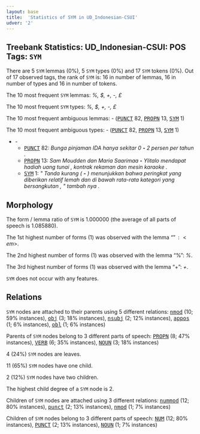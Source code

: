```yaml
---
layout: base
title:  'Statistics of SYM in UD_Indonesian-CSUI'
udver: '2'
---
```


## Treebank Statistics: UD_Indonesian-CSUI: POS Tags: `SYM`

There are 5 `SYM` lemmas (0%), 5 `SYM` types (0%) and 17 `SYM` tokens (0%).
Out of 17 observed tags, the rank of `SYM` is: 16 in number of lemmas, 16 in number of types and 16 in number of tokens.

The 10 most frequent `SYM` lemmas: <em>%, $, +, -, £</em>

The 10 most frequent `SYM` types:  <em>%, $, +, -, £</em>

The 10 most frequent ambiguous lemmas: <em>-</em> (<tt><a href="id_csui-pos-PUNCT.html">PUNCT</a></tt> 82, <tt><a href="id_csui-pos-PROPN.html">PROPN</a></tt> 13, <tt><a href="id_csui-pos-SYM.html">SYM</a></tt> 1)

The 10 most frequent ambiguous types:  <em>-</em> (<tt><a href="id_csui-pos-PUNCT.html">PUNCT</a></tt> 82, <tt><a href="id_csui-pos-PROPN.html">PROPN</a></tt> 13, <tt><a href="id_csui-pos-SYM.html">SYM</a></tt> 1)


* <em>-</em>
  * <tt><a href="id_csui-pos-PUNCT.html">PUNCT</a></tt> 82: <em>Bunga pinjaman IDA hanya sekitar 0 <b>-</b> 2 persen per tahun .</em>
  * <tt><a href="id_csui-pos-PROPN.html">PROPN</a></tt> 13: <em>Sam Moudden dan Maria Saarimaa <b>-</b> Ylitalo mendapat hadiah uang tunai , kontrak rekaman dan mesin karaoke .</em>
  * <tt><a href="id_csui-pos-SYM.html">SYM</a></tt> 1: <em>" Tanda kurang ( <b>-</b> ) menunjukkan bahwa peringkat yang diberikan relatif lemah dan di bawah rata-rata kategori yang bersangkutan , " tambah nya .</em>

## Morphology

The form / lemma ratio of `SYM` is 1.000000 (the average of all parts of speech is 1.085880).

The 1st highest number of forms (1) was observed with the lemma “$”: <em>$</em>.

The 2nd highest number of forms (1) was observed with the lemma “%”: <em>%</em>.

The 3rd highest number of forms (1) was observed with the lemma “+”: <em>+</em>.

`SYM` does not occur with any features.


## Relations

`SYM` nodes are attached to their parents using 5 different relations: <tt><a href="id_csui-dep-nmod.html">nmod</a></tt> (10; 59% instances), <tt><a href="id_csui-dep-obj.html">obj</a></tt> (3; 18% instances), <tt><a href="id_csui-dep-nsubj.html">nsubj</a></tt> (2; 12% instances), <tt><a href="id_csui-dep-appos.html">appos</a></tt> (1; 6% instances), <tt><a href="id_csui-dep-obl.html">obl</a></tt> (1; 6% instances)

Parents of `SYM` nodes belong to 3 different parts of speech: <tt><a href="id_csui-pos-PROPN.html">PROPN</a></tt> (8; 47% instances), <tt><a href="id_csui-pos-VERB.html">VERB</a></tt> (6; 35% instances), <tt><a href="id_csui-pos-NOUN.html">NOUN</a></tt> (3; 18% instances)

4 (24%) `SYM` nodes are leaves.

11 (65%) `SYM` nodes have one child.

2 (12%) `SYM` nodes have two children.

The highest child degree of a `SYM` node is 2.

Children of `SYM` nodes are attached using 3 different relations: <tt><a href="id_csui-dep-nummod.html">nummod</a></tt> (12; 80% instances), <tt><a href="id_csui-dep-punct.html">punct</a></tt> (2; 13% instances), <tt><a href="id_csui-dep-nmod.html">nmod</a></tt> (1; 7% instances)

Children of `SYM` nodes belong to 3 different parts of speech: <tt><a href="id_csui-pos-NUM.html">NUM</a></tt> (12; 80% instances), <tt><a href="id_csui-pos-PUNCT.html">PUNCT</a></tt> (2; 13% instances), <tt><a href="id_csui-pos-NOUN.html">NOUN</a></tt> (1; 7% instances)

